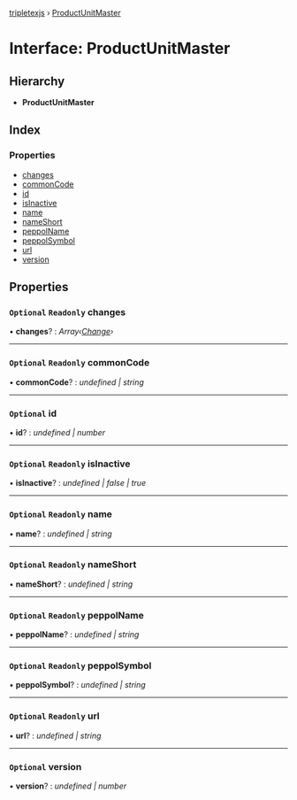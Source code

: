 [tripletexjs](../README.md) › [ProductUnitMaster](productunitmaster.md)

# Interface: ProductUnitMaster

## Hierarchy

* **ProductUnitMaster**

## Index

### Properties

* [changes](productunitmaster.md#optional-readonly-changes)
* [commonCode](productunitmaster.md#optional-readonly-commoncode)
* [id](productunitmaster.md#optional-id)
* [isInactive](productunitmaster.md#optional-readonly-isinactive)
* [name](productunitmaster.md#optional-readonly-name)
* [nameShort](productunitmaster.md#optional-readonly-nameshort)
* [peppolName](productunitmaster.md#optional-readonly-peppolname)
* [peppolSymbol](productunitmaster.md#optional-readonly-peppolsymbol)
* [url](productunitmaster.md#optional-readonly-url)
* [version](productunitmaster.md#optional-version)

## Properties

### `Optional` `Readonly` changes

• **changes**? : *Array‹[Change](../modules/change.md)›*

___

### `Optional` `Readonly` commonCode

• **commonCode**? : *undefined | string*

___

### `Optional` id

• **id**? : *undefined | number*

___

### `Optional` `Readonly` isInactive

• **isInactive**? : *undefined | false | true*

___

### `Optional` `Readonly` name

• **name**? : *undefined | string*

___

### `Optional` `Readonly` nameShort

• **nameShort**? : *undefined | string*

___

### `Optional` `Readonly` peppolName

• **peppolName**? : *undefined | string*

___

### `Optional` `Readonly` peppolSymbol

• **peppolSymbol**? : *undefined | string*

___

### `Optional` `Readonly` url

• **url**? : *undefined | string*

___

### `Optional` version

• **version**? : *undefined | number*
